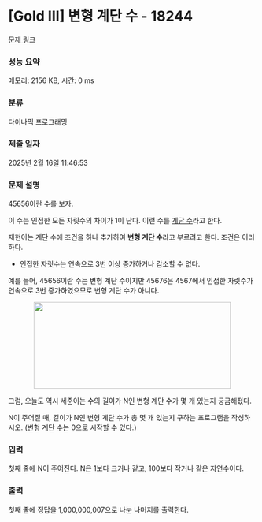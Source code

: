 # [Gold III] 변형 계단 수 - 18244 

[문제 링크](https://www.acmicpc.net/problem/18244) 

### 성능 요약

메모리: 2156 KB, 시간: 0 ms

### 분류

다이나믹 프로그래밍

### 제출 일자

2025년 2월 16일 11:46:53

### 문제 설명

<p>45656이란 수를 보자.</p>

<p>이 수는 인접한 모든 자릿수의 차이가 1이 난다. 이런 수를 <a href="https://www.acmicpc.net/problem/10844">계단 수</a>라고 한다.</p>

<p>재현이는 계단 수에 조건을 하나 추가하여 <strong>변형 계단 수</strong>라고 부르려고 한다. 조건은 이러하다.</p>

<ul>
	<li>인접한 자릿수는 연속으로 3번 이상 증가하거나 감소할 수 없다.</li>
</ul>

<p>예를 들어, 45656이란 수는 변형 계단 수이지만 45676은 4567에서 인접한 자릿수가 연속으로 3번 증가하였으므로 변형 계단 수가 아니다.</p>

<p style="text-align: center;"><img alt="" src="https://upload.acmicpc.net/505323aa-953f-4680-8b14-2737be1da2c3/-/preview/" style="height: 176px; width: 400px;"></p>

<p>그럼, 오늘도 역시 세준이는 수의 길이가 N인 변형 계단 수가 몇 개 있는지 궁금해졌다.</p>

<p>N이 주어질 때, 길이가 N인 변형 계단 수가 총 몇 개 있는지 구하는 프로그램을 작성하시오. (변형 계단 수는 0으로 시작할 수 있다.)</p>

### 입력 

 <p>첫째 줄에 N이 주어진다. N은 1보다 크거나 같고, 100보다 작거나 같은 자연수이다.</p>

### 출력 

 <p>첫째 줄에 정답을 1,000,000,007으로 나눈 나머지를 출력한다.</p>

